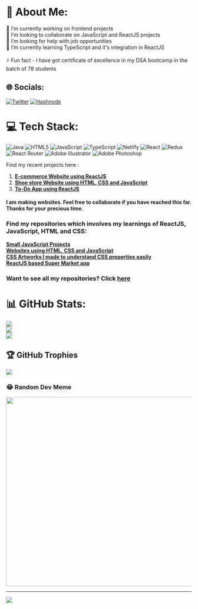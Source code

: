 # 💫 About Me:
🔭 I’m currently working on frontend projects<br>👯 I’m looking to collaborate on JavaScript and ReactJS projects<br>🤝 I’m looking for help with job opportunities<br>🌱 I’m currently learning TypeScript and it's integration in ReactJS<br><br>⚡ Fun fact - I have got certificate of excellence in my DSA bootcamp in the batch of 78 students


## 🌐 Socials:
[![Twitter](https://img.shields.io/badge/Twitter-%231DA1F2.svg?style=for-the-badge&logo=Twitter&logoColor=white)](https://twitter.com/siddhantsiddh15) 
[![Hashnode](https://img.shields.io/badge/Hashnode-2962FF?style=for-the-badge&logo=hashnode&logoColor=white)](https://hashnode.com/@siddhantsiddh15)

# 💻 Tech Stack:
![Java](https://img.shields.io/badge/java-%23ED8B00.svg?style=for-the-badge&logo=java&logoColor=white) ![HTML5](https://img.shields.io/badge/html5-%23E34F26.svg?style=for-the-badge&logo=html5&logoColor=white) ![JavaScript](https://img.shields.io/badge/javascript-%23323330.svg?style=for-the-badge&logo=javascript&logoColor=%23F7DF1E) ![TypeScript](https://img.shields.io/badge/typescript-%23007ACC.svg?style=for-the-badge&logo=typescript&logoColor=white) ![Netlify](https://img.shields.io/badge/netlify-%23000000.svg?style=for-the-badge&logo=netlify&logoColor=#00C7B7) ![React](https://img.shields.io/badge/react-%2320232a.svg?style=for-the-badge&logo=react&logoColor=%2361DAFB) ![Redux](https://img.shields.io/badge/redux-%23593d88.svg?style=for-the-badge&logo=redux&logoColor=white) ![React Router](https://img.shields.io/badge/React_Router-CA4245?style=for-the-badge&logo=react-router&logoColor=white) ![Adobe Illustrator](https://img.shields.io/badge/adobeillustrator-%23FF9A00.svg?style=for-the-badge&logo=adobeillustrator&logoColor=white) ![Adobe Photoshop](https://img.shields.io/badge/adobephotoshop-%2331A8FF.svg?style=for-the-badge&logo=adobephotoshop&logoColor=white)

Find my recent projects here :

1. **[E-commerce Website using ReactJS](https://siddhantsiddh15superm.netlify.app/)**
2. **[Shoe store Website using HTML, CSS and JavaScript](https://siddhantsiddh15shoe-store.netlify.app/)**
3. **[To-Do App using ReactJS](https://siddhantsiddh15-to-do-app-react.netlify.app/)**


#### I am making websites. Feel free to collaborate if you have reached this far. Thanks for your precious time.

### Find my repositories which involves my learnings of ReactJS, JavaScript, HTML and CSS: ###

 **[Small JavaScript Projects](https://github.com/siddhantsiddh15/Small-JavaScript-Projects)**<br>
 **[Websites using HTML, CSS and JavaScript](https://github.com/siddhantsiddh15/Website-Development.git)**<br>
 **[CSS Artworks I made to understand CSS properties easily](https://github.com/siddhantsiddh15/CSS-Artworks.git)**<br>
 **[ReactJS based Super Market app](https://github.com/siddhantsiddh15/superM-app-React)**<br>

### Want to see all my repositories? Click [here](https://github.com/siddhantsiddh15?tab=repositories)

# 📊 GitHub Stats:
![](https://github-readme-stats.vercel.app/api?username=siddhantsiddh15&theme=dark&hide_border=false&include_all_commits=true&count_private=true)<br/>
![](https://github-readme-streak-stats.herokuapp.com/?user=siddhantsiddh15&theme=dark&hide_border=false)<br/>
![](https://github-readme-stats.vercel.app/api/top-langs/?username=siddhantsiddh15&theme=dark&hide_border=false&include_all_commits=true&count_private=true&layout=compact)

## 🏆 GitHub Trophies
![](https://github-profile-trophy.vercel.app/?username=siddhantsiddh15&theme=radical&no-frame=false&no-bg=true&margin-w=4)

### 😂 Random Dev Meme
<img src="https://random-memer.herokuapp.com/" width="512px"/>

---
[![](https://visitcount.itsvg.in/api?id=siddhantsiddh15&icon=0&color=0)](https://visitcount.itsvg.in)

<!-- Proudly created with GPRM ( https://gprm.itsvg.in ) -->




